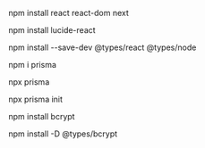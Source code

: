 npm install react react-dom next

npm install lucide-react

npm install --save-dev @types/react @types/node

npm i prisma

npx prisma

npx prisma init

npm install bcrypt

npm install -D @types/bcrypt
